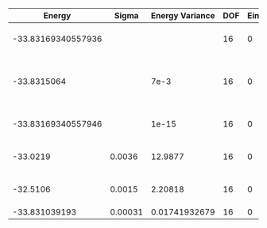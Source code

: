 | Energy             | Sigma   | Energy Variance | DOF | Einf | Method                                                  | Reference |
|--------------------|---------|-----------------|-----|------|---------------------------------------------------------|-----------|
| -33.83169340557936 |         |                 | 16  | 0    | Exact diagonalization                                   | TODO: own code (ED) |
| -33.8315064        |         | 7e-3            | 16  | 0    | VQE + symm. circuit (64 pars., exact grad, statevector) | TODO: ask Nikita |
| -33.83169340557946 |         | 1e-15           | 16  | 0    | DMRG (bond dimension = 256)                             | [code](https://github.com/varbench/methods/blob/main/scripts/J1J2/square_16_P_0.5/dmrg.sh) |
| -33.0219           | 0.0036  | 12.9877         | 16  | 0    | RBM (alpha = 1)                                         | TODO: own code (RBM) |
| -32.5106           | 0.0015  | 2.20818         | 16  | 0    | Jastrow baseline                                        | TODO: own code (Jastrow) |
| -33.831039193      | 0.00031 | 0.01741932679   | 16  | 0    | ClebschTree                                             | [paper](https://journals.aps.org/prb/abstract/10.1103/PhysRevB.104.045123) |
